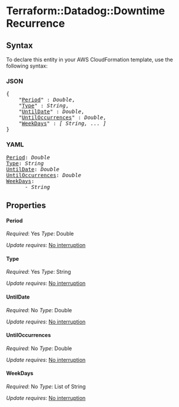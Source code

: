 # Terraform::Datadog::Downtime Recurrence

## Syntax

To declare this entity in your AWS CloudFormation template, use the following syntax:

### JSON

<pre>
{
    "<a href="#period" title="Period">Period</a>" : <i>Double</i>,
    "<a href="#type" title="Type">Type</a>" : <i>String</i>,
    "<a href="#untildate" title="UntilDate">UntilDate</a>" : <i>Double</i>,
    "<a href="#untiloccurrences" title="UntilOccurrences">UntilOccurrences</a>" : <i>Double</i>,
    "<a href="#weekdays" title="WeekDays">WeekDays</a>" : <i>[ String, ... ]</i>
}
</pre>

### YAML

<pre>
<a href="#period" title="Period">Period</a>: <i>Double</i>
<a href="#type" title="Type">Type</a>: <i>String</i>
<a href="#untildate" title="UntilDate">UntilDate</a>: <i>Double</i>
<a href="#untiloccurrences" title="UntilOccurrences">UntilOccurrences</a>: <i>Double</i>
<a href="#weekdays" title="WeekDays">WeekDays</a>: <i>
      - String</i>
</pre>

## Properties

#### Period

_Required_: Yes
_Type_: Double

_Update requires_: [No interruption](https://docs.aws.amazon.com/AWSCloudFormation/latest/UserGuide/using-cfn-updating-stacks-update-behaviors.html#update-no-interrupt)

#### Type

_Required_: Yes
_Type_: String

_Update requires_: [No interruption](https://docs.aws.amazon.com/AWSCloudFormation/latest/UserGuide/using-cfn-updating-stacks-update-behaviors.html#update-no-interrupt)

#### UntilDate

_Required_: No
_Type_: Double

_Update requires_: [No interruption](https://docs.aws.amazon.com/AWSCloudFormation/latest/UserGuide/using-cfn-updating-stacks-update-behaviors.html#update-no-interrupt)

#### UntilOccurrences

_Required_: No
_Type_: Double

_Update requires_: [No interruption](https://docs.aws.amazon.com/AWSCloudFormation/latest/UserGuide/using-cfn-updating-stacks-update-behaviors.html#update-no-interrupt)

#### WeekDays

_Required_: No
_Type_: List of String

_Update requires_: [No interruption](https://docs.aws.amazon.com/AWSCloudFormation/latest/UserGuide/using-cfn-updating-stacks-update-behaviors.html#update-no-interrupt)

